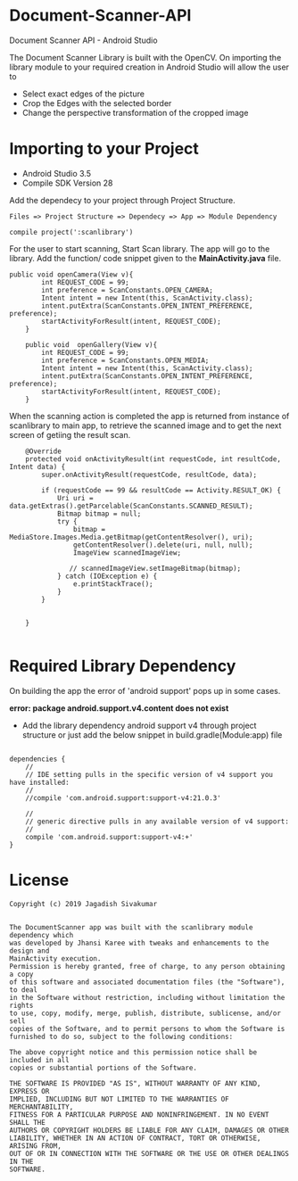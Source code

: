 # Document-Scanner-API
Document Scanner API - Android Studio

The Document Scanner Library is built with the OpenCV. On importing the library module to your required creation in Android Studio will allow the user to
  - Select exact edges of the picture
  - Crop the Edges with the selected border
  - Change the perspective transformation of the cropped image

# Importing to your Project 
- Android Studio 3.5
- Compile SDK Version 28 

Add the dependecy to your project through Project Structure.
```	
Files => Project Structure => Dependecy => App => Module Dependency
```	

```	    
compile project(':scanlibrary')
```
For the user to start scanning, Start Scan library. The app will go to the library. Add the function/ code snippet given to the **MainActivity.java** file.

```	
public void openCamera(View v){
        int REQUEST_CODE = 99;
        int preference = ScanConstants.OPEN_CAMERA;
        Intent intent = new Intent(this, ScanActivity.class);
        intent.putExtra(ScanConstants.OPEN_INTENT_PREFERENCE, preference);
        startActivityForResult(intent, REQUEST_CODE);
    }

    public void  openGallery(View v){
        int REQUEST_CODE = 99;
        int preference = ScanConstants.OPEN_MEDIA;
        Intent intent = new Intent(this, ScanActivity.class);
        intent.putExtra(ScanConstants.OPEN_INTENT_PREFERENCE, preference);
        startActivityForResult(intent, REQUEST_CODE);
    }
```	
    
When the scanning action is completed the app is returned from instance of scanlibrary to main app, to retrieve the scanned image and to get the next screen of getiing the result scan.

```	
    @Override
    protected void onActivityResult(int requestCode, int resultCode, Intent data) {
        super.onActivityResult(requestCode, resultCode, data);

        if (requestCode == 99 && resultCode == Activity.RESULT_OK) {
            Uri uri = data.getExtras().getParcelable(ScanConstants.SCANNED_RESULT);
            Bitmap bitmap = null;
            try {
                bitmap = MediaStore.Images.Media.getBitmap(getContentResolver(), uri);
                getContentResolver().delete(uri, null, null);
                ImageView scannedImageView;
               
               // scannedImageView.setImageBitmap(bitmap);
            } catch (IOException e) {
                e.printStackTrace();
            }
        }


    }
    
```	


# Required Library Dependency
On building the app the error of 'android support' pops up in some cases.

**error: package android.support.v4.content does not exist**

- Add the library dependency android support v4 through project structure
or just add the below snippet in build.gradle(Module:app) file 

```

dependencies {
    //
    // IDE setting pulls in the specific version of v4 support you have installed:
    //
    //compile 'com.android.support:support-v4:21.0.3'

    //
    // generic directive pulls in any available version of v4 support:
    //
    compile 'com.android.support:support-v4:+'
}

```





# License

	Copyright (c) 2019 Jagadish Sivakumar
	
	
	The DocumentScanner app was built with the scanlibrary module dependency which
	was developed by Jhansi Karee with tweaks and enhancements to the design and
	MainActivity execution.
	Permission is hereby granted, free of charge, to any person obtaining a copy
	of this software and associated documentation files (the "Software"), to deal
	in the Software without restriction, including without limitation the rights
	to use, copy, modify, merge, publish, distribute, sublicense, and/or sell
	copies of the Software, and to permit persons to whom the Software is
	furnished to do so, subject to the following conditions:

	The above copyright notice and this permission notice shall be included in all
	copies or substantial portions of the Software.

	THE SOFTWARE IS PROVIDED "AS IS", WITHOUT WARRANTY OF ANY KIND, EXPRESS OR
	IMPLIED, INCLUDING BUT NOT LIMITED TO THE WARRANTIES OF MERCHANTABILITY,
	FITNESS FOR A PARTICULAR PURPOSE AND NONINFRINGEMENT. IN NO EVENT SHALL THE
	AUTHORS OR COPYRIGHT HOLDERS BE LIABLE FOR ANY CLAIM, DAMAGES OR OTHER
	LIABILITY, WHETHER IN AN ACTION OF CONTRACT, TORT OR OTHERWISE, ARISING FROM,
	OUT OF OR IN CONNECTION WITH THE SOFTWARE OR THE USE OR OTHER DEALINGS IN THE
	SOFTWARE.


